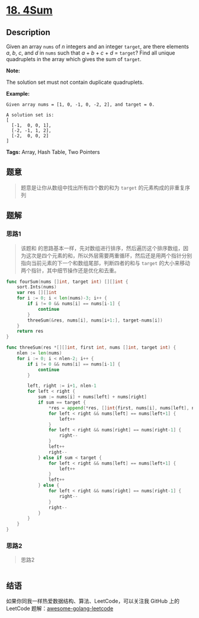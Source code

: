 # [18. 4Sum][title]

## Description

Given an array `nums` of *n* integers and an integer `target`, are there elements *a*, *b*, *c*, and *d* in `nums` such that *a* + *b* + *c* + *d* = `target`? Find all unique quadruplets in the array which gives the sum of `target`.

**Note:**

The solution set must not contain duplicate quadruplets.

**Example:**

```
Given array nums = [1, 0, -1, 0, -2, 2], and target = 0.

A solution set is:
[
  [-1,  0, 0, 1],
  [-2, -1, 1, 2],
  [-2,  0, 0, 2]
]
```

**Tags:** Array, Hash Table, Two Pointers

## 题意
>题意是让你从数组中找出所有四个数的和为 `target` 的元素构成的非重复序列

## 题解

### 思路1
> 该题和  的思路基本一样，先对数组进行排序，然后遍历这个排序数组，因为这次是四个元素的和，所以外层需要两重循环，然后还是用两个指针分别指向当前元素的下一个和数组尾部，判断四者的和与 `target` 的大小来移动两个指针，其中细节操作还是优化和去重。

```go
func fourSum(nums []int, target int) [][]int {
	sort.Ints(nums)
	var res [][]int
	for i := 0; i < len(nums)-3; i++ {
		if i != 0 && nums[i] == nums[i-1] {
			continue
		}
		threeSum(&res, nums[i], nums[i+1:], target-nums[i])
	}
	return res
}

func threeSum(res *[][]int, first int, nums []int, target int) {
	nlen := len(nums)
	for i := 0; i < nlen-2; i++ {
		if i != 0 && nums[i] == nums[i-1] {
			continue
		}

		left, right := i+1, nlen-1
		for left < right {
			sum := nums[i] + nums[left] + nums[right]
			if sum == target {
				*res = append(*res, []int{first, nums[i], nums[left], nums[right]})
				for left < right && nums[left] == nums[left+1] {
					left++
				}
				for left < right && nums[right] == nums[right-1] {
					right--
				}
				left++
				right--
			} else if sum < target {
				for left < right && nums[left] == nums[left+1] {
					left++
				}
				left++
			} else {
				for left < right && nums[right] == nums[right-1] {
					right--
				}
				right--
			}
		}
	}
}
```

### 思路2
> 思路2
```go

```

## 结语

如果你同我一样热爱数据结构、算法、LeetCode，可以关注我 GitHub 上的 LeetCode 题解：[awesome-golang-leetcode][me]

[title]: https://leetcode.com/problems/4sum/description/
[me]: https://github.com/kylesliu/awesome-golang-algorithm
